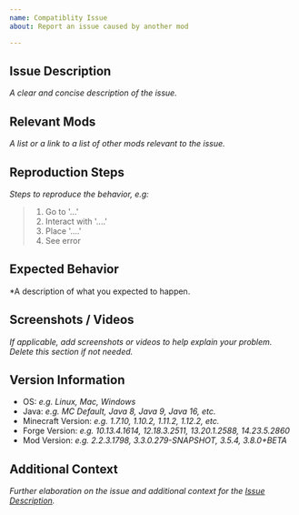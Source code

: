 ```yaml
---
name: Compatiblity Issue
about: Report an issue caused by another mod

---
```


## Issue Description
*A clear and concise description of the issue.*

## Relevant Mods
*A list or a link to a list of other mods relevant to the issue.*

## Reproduction Steps
*Steps to reproduce the behavior, e.g:*
> 1. Go to '...'
> 2. Interact with '....'
> 3. Place '....'
> 4. See error

## Expected Behavior
*A description of what you expected to happen.

## Screenshots / Videos
*If applicable, add screenshots or videos to help explain your problem. Delete this section if not needed.*

## Version Information
 - OS: *e.g. Linux, Mac, Windows*
 - Java: *e.g. MC Default, Java 8, Java 9, Java 16, etc.*
 - Minecraft Version: *e.g. 1.7.10, 1.10.2, 1.11.2, 1.12.2, etc.*
 - Forge Version: *e.g. 10.13.4.1614, 12.18.3.2511, 13.20.1.2588, 14.23.5.2860*
 - Mod Version: *e.g. 2.2.3.1798, 3.3.0.279-SNAPSHOT, 3.5.4, 3.8.0+BETA*

## Additional Context
*Further elaboration on the issue and additional context for the [Issue Description](#issue-description).*
